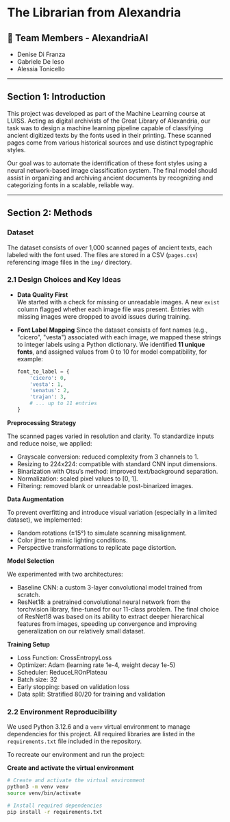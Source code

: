 # The Librarian from Alexandria

## 👥 Team Members - AlexandriaAI
- Denise Di Franza 
- Gabriele De Ieso
- Alessia Tonicello

---

## Section 1: Introduction

This project was developed as part of the Machine Learning course at LUISS. Acting as digital archivists of the Great Library of Alexandria, our task was to design a machine learning pipeline capable of classifying ancient digitized texts by the fonts used in their printing. These scanned pages come from various historical sources and use distinct typographic styles. 

Our goal was to automate the identification of these font styles using a neural network-based image classification system. The final model should assist in organizing and archiving ancient documents by recognizing and categorizing fonts in a scalable, reliable way.

---

## Section 2: Methods

### Dataset
The dataset consists of over 1,000 scanned pages of ancient texts, each labeled with the font used. The files are stored in a CSV (`pages.csv`) referencing image files in the `img/` directory.

### 2.1 Design Choices and Key Ideas
- **Data Quality First**  
  We started with a check for missing or unreadable images. A new `exist` column flagged whether each image file was present. Entries with missing images were dropped to avoid issues during training.
  
- **Font Label Mapping**
  Since the dataset consists of font names (e.g., "cicero", "vesta") associated with each image, we mapped these strings to integer labels using a Python dictionary. We identified **11 unique fonts**, and assigned values from 0 to 10 for model compatibility, for example:
  ```python
  font_to_label = {
      'cicero': 0,
      'vesta': 1,
      'senatus': 2,
      'trajan': 3,
      # ... up to 11 entries
  }

**Preprocessing Strategy**

The scanned pages varied in resolution and clarity. To standardize inputs and reduce noise, we applied:
- Grayscale conversion: reduced complexity from 3 channels to 1.
- Resizing to 224x224: compatible with standard CNN input dimensions.
- Binarization with Otsu’s method: improved text/background separation.
- Normalization: scaled pixel values to [0, 1].
- Filtering: removed blank or unreadable post-binarized images.



**Data Augmentation**

To prevent overfitting and introduce visual variation (especially in a limited dataset), we implemented:
- Random rotations (±15°) to simulate scanning misalignment.
- Color jitter to mimic lighting conditions.
- Perspective transformations to replicate page distortion.



**Model Selection**

We experimented with two architectures:
- Baseline CNN: a custom 3-layer convolutional model trained from scratch.
- ResNet18: a pretrained convolutional neural network from the torchvision library, fine-tuned for our 11-class problem.
The final choice of ResNet18 was based on its ability to extract deeper hierarchical features from images, speeding up convergence and improving generalization on our relatively small dataset.



**Training Setup**
- Loss Function: CrossEntropyLoss
- Optimizer: Adam (learning rate 1e-4, weight decay 1e-5)
- Scheduler: ReduceLROnPlateau
- Batch size: 32
- Early stopping: based on validation loss
- Data split: Stratified 80/20 for training and validation



### 2.2 Environment Reproducibility
We used Python 3.12.6 and a `venv` virtual environment to manage dependencies for this project. All required libraries are listed in the `requirements.txt` file included in the repository.

To recreate our environment and run the project:

**Create and activate the virtual environment**
```bash
# Create and activate the virtual environment
python3 -m venv venv
source venv/bin/activate

# Install required dependencies
pip install -r requirements.txt
```








